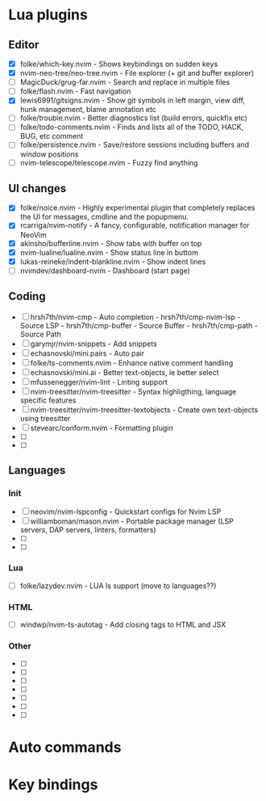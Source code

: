 # Lua plugins
## Editor
- [x] folke/which-key.nvim                          - Shows keybindings on sudden keys
- [x] nvim-neo-tree/neo-tree.nvim                   - File explorer (+ git and buffer explorer)
- [ ] MagicDuck/grug-far.nvim                       - Search and replace in multiple files
- [ ] folke/flash.nvim                              - Fast navigation 
- [x] lewis6991/gitsigns.nvim                       - Show git symbols in left margin, view diff, hunk management, blame annotation etc
- [ ] folke/trouble.nvim                            - Better diagnostics list (build errors, quickfix etc)
- [ ] folke/todo-comments.nvim                      - Finds and lists all of the TODO, HACK, BUG, etc comment
- [ ] folke/persistence.nvim                        - Save/restore sessions including buffers and window positions
- [ ] nvim-telescope/telescope.nvim                 - Fuzzy find anything
 
## UI changes
- [x] folke/noice.nvim                              - Highly experimental plugin that completely replaces the UI for messages, cmdline and the popupmenu. 
- [x] rcarriga/nvim-notify                          - A fancy, configurable, notification manager for NeoVim
- [x] akinsho/bufferline.nvim                       - Show tabs with buffer on top
- [x] nvim-lualine/lualine.nvim                     - Show status line in buttom
- [x] lukas-reineke/indent-blankline.nvim           - Show indent lines
- [ ] nvimdev/dashboard-nvim                        - Dashboard (start page) 

## Coding
- [ ] hrsh7th/nvim-cmp                              - Auto completion
        - hrsh7th/cmp-nvim-lsp                      - Source LSP
        - hrsh7th/cmp-buffer                        - Source Buffer
        - hrsh7th/cmp-path                          - Source Path
- [ ] garymjr/nvim-snippets                         - Add snippets
- [ ] echasnovski/mini.pairs                        - Auto pair
- [ ] folke/ts-comments.nvim                        - Enhance native comment handling
- [ ] echasnovski/mini.ai                           - Better text-objects, ie better select
- [ ] mfussenegger/nvim-lint                        - Linting support 
- [ ] nvim-treesitter/nvim-treesitter               - Syntax highligthing, language specific features
- [ ] nvim-treesitter/nvim-treesitter-textobjects   - Create own text-objects using treesitter
- [ ] stevearc/conform.nvim                         - Formatting plugin
- [ ] 
- [ ] 

## Languages
### Init
- [ ] neovim/nvim-lspconfig                         - Quickstart configs for Nvim LSP 
- [ ] williamboman/mason.nvim                       - Portable package manager (LSP servers, DAP servers, linters, formatters)
- [ ] 
- [ ] 

### Lua
 - [ ] folke/lazydev.nvim                        - LUA ls support (move to languages??)

### HTML
- [ ] windwp/nvim-ts-autotag                    - Add closing tags to HTML and JSX

### Other
- [ ] 
- [ ] 
- [ ] 
- [ ] 
- [ ] 
- [ ] 
- [ ] 


# Auto commands





# Key bindings
